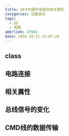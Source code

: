 ```yaml
---
title: SD卡的硬件电路及相关属性
categories: 设备驱动
tags:
  - SD
  - 电路
abbrlink: 47964
date: 2016-10-21 23:07:24
---
```


## class

## 电路连接

## 相关属性

## 总线信号的变化

## CMD线的数据传输
